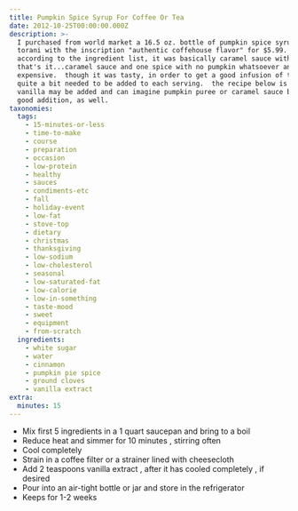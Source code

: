 ```yaml
---
title: Pumpkin Spice Syrup For Coffee Or Tea
date: 2012-10-25T00:00:00.000Z
description: >-
  I purchased from world market a 16.5 oz. bottle of pumpkin spice syrup by
  torani with the inscription "authentic coffehouse flavor" for $5.99. 
  according to the ingredient list, it was basically caramel sauce with nutmeg. 
  that's it...caramel sauce and one spice with no pumpkin whatsoever and
  expensive.  though it was tasty, in order to get a good infusion of the spice,
  quite a bit needed to be added to each serving.  the recipe below is basic. 
  vanilla may be added and can imagine pumpkin puree or caramel sauce being a
  good addition, as well.
taxonomies:
  tags:
    - 15-minutes-or-less
    - time-to-make
    - course
    - preparation
    - occasion
    - low-protein
    - healthy
    - sauces
    - condiments-etc
    - fall
    - holiday-event
    - low-fat
    - stove-top
    - dietary
    - christmas
    - thanksgiving
    - low-sodium
    - low-cholesterol
    - seasonal
    - low-saturated-fat
    - low-calorie
    - low-in-something
    - taste-mood
    - sweet
    - equipment
    - from-scratch
  ingredients:
    - white sugar
    - water
    - cinnamon
    - pumpkin pie spice
    - ground cloves
    - vanilla extract
extra:
  minutes: 15
---
```

 - Mix first 5 ingredients in a 1 quart saucepan and bring to a boil
 - Reduce heat and simmer for 10 minutes , stirring often
 - Cool completely
 - Strain in a coffee filter or a strainer lined with cheesecloth
 - Add 2 teaspoons vanilla extract , after it has cooled completely , if desired
 - Pour into an air-tight bottle or jar and store in the refrigerator
 - Keeps for 1-2 weeks
